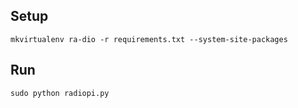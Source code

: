 Setup
---
```
mkvirtualenv ra-dio -r requirements.txt --system-site-packages
```

Run
---
```
sudo python radiopi.py
```